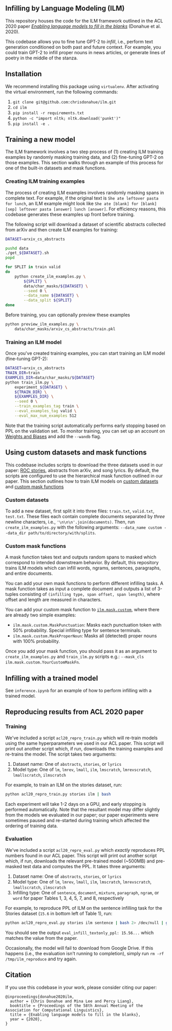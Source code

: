 ## Infilling by Language Modeling (ILM)

This repository houses the code for the ILM framework outlined in the ACL 2020 paper [_Enabling language models to fill in the blanks_](https://arxiv.org/abs/2005.05339) (Donahue et al. 2020).

This codebase allows you to fine tune GPT-2 to _infill_, i.e., perform text generation conditioned on both past and future context. For example, you could train GPT-2 to infill proper nouns in news articles, or generate lines of poetry in the middle of the stanza.

## Installation

We recommend installing this package using `virtualenv`. After activating the virtual environment, run the following commands:

1. `git clone git@github.com:chrisdonahue/ilm.git`
1. `cd ilm`
1. `pip install -r requirements.txt`
1. `python -c "import nltk; nltk.download('punkt')"`
1. `pip install -e .`

## Training a new model

The ILM framework involves a two step process of (1) creating ILM training examples by randomly masking training data, and (2) fine-tuning GPT-2 on those examples. This section walks through an example of this process for one of the built-in datasets and mask functions.

### Creating ILM training examples

The process of creating ILM examples involves randomly masking spans in complete text. For example, if the original text is `She ate leftover pasta for lunch`, an ILM example might look like `She ate [blank] for [blank] [sep] leftover pasta [answer] lunch [answer]`. For efficiency reasons, this codebase generates these examples up front before training.

The following script will download a dataset of scientific abstracts collected from arXiv and then create ILM examples for training:

```sh
DATASET=arxiv_cs_abstracts

pushd data
./get_${DATASET}.sh
popd

for SPLIT in train valid
do
	python create_ilm_examples.py \
		${SPLIT} \
		data/char_masks/${DATASET} \
		--seed 0 \
		--data_name ${DATASET} \
		--data_split ${SPLIT}
done
```

Before training, you can optionally preview these examples

```sh
python preview_ilm_examples.py \
	data/char_masks/arxiv_cs_abstracts/train.pkl
```

### Training an ILM model

Once you've created training examples, you can start training an ILM model (fine-tuning GPT-2):

```sh
DATASET=arxiv_cs_abstracts
TRAIN_DIR=train
EXAMPLES_DIR=data/char_masks/${DATASET}
python train_ilm.py \
	experiment_${DATASET} \
	${TRAIN_DIR} \
	${EXAMPLES_DIR} \
	--seed 0 \
	--train_examples_tag train \
	--eval_examples_tag valid \
	--eval_max_num_examples 512
```

Note that the training script automatically performs early stopping based on PPL on the validation set. To monitor training, you can set up an account on [Weights and Biases](https://www.wandb.com) and add the `--wandb` flag.

## Using custom datasets and mask functions

This codebase includes scripts to download the three datasets used in our paper: [ROC stories](https://cs.rochester.edu/nlp/rocstories/), abstracts from arXiv, and song lyrics. By default, the scripts are configured to use the hierarchical mask function outlined in our paper. This section outlines how to train ILM models on [custom datasets](#custom-datasets) and [custom mask functions](#custom-mask-functions)

### Custom datasets

To add a new dataset, first split it into three files: `train.txt`, `valid.txt`, `test.txt`. These files each contain complete documents separated by _three_ newline characters, i.e., `'\n\n\n'.join(documents)`. Then, run `create_ilm_examples.py` with the following arguments: `--data_name custom --data_dir path/to/directory/with/splits`.

### Custom mask functions

A mask function takes text and outputs random spans to masked which correspond to intended downstream behavior. By default, this repository trains ILM models which can infill words, ngrams, sentences, paragraphs, and entire documents.

You can add your own mask functions to perform different infilling tasks. A mask function takes as input a complete document and outputs a list of 3-tuples consisting of `(infilling type, span offset, span length)`, where offset and length are measured in characters.

You can add your custom mask function to [`ilm.mask.custom`](https://github.com/chrisdonahue/ilm_final/blob/master/ilm/mask/custom.py), where there are already two simple examples:

- `ilm.mask.custom.MaskPunctuation`: Masks each punctuation token with 50% probability. Special infilling type for sentence terminals.
- `ilm.mask.custom.MaskProperNoun`: Masks all (detected) proper nouns with 100% probability.

Once you add your mask function, you should pass it as an argument to `create_ilm_examples.py` and `train_ilm.py` scripts e.g.: `--mask_cls ilm.mask.custom.YourCustomMaskFn`.

## Infilling with a trained model

See `inference.ipynb` for an example of how to perform infilling with a trained model.

## Reproducing results from ACL 2020 paper

### Training

We've included a script `acl20_repro_train.py` which will re-train models using the same hyperparameters we used in our ACL paper. This script will print out another script which, if run, downloads the training examples and re-trains the model. The script takes two arguments:

1. Dataset name: One of `abstracts`, `stories`, or `lyrics`
1. Model type: One of `lm`, `lmrev`, `lmall`, `ilm`, `lmscratch`, `lmrevscratch`, `lmallscratch`, `ilmscratch`

For example, to train an ILM on the stories dataset, run:

```sh
python acl20_repro_train.py stories ilm | bash
```

Each experiment will take 1-2 days on a GPU, and early stopping is performed automatically. Note that the resultant model may differ slightly from the models we evaluated in our paper; our paper experiments were sometimes paused and re-started during training which affected the ordering of training data.

### Evaluation

We've included a script `acl20_repro_eval.py` which _exactly_ reproduces PPL numbers found in our ACL paper. This script will print out another script which, if run, downloads the relevant pre-trained model (~500MB) and pre-masked test data and computes the PPL. It takes three arguments:

1. Dataset name: One of `abstracts`, `stories`, or `lyrics`
1. Model type: One of `lm`, `lmrev`, `lmall`, `ilm`, `lmscratch`, `lmrevscratch`, `lmallscratch`, `ilmscratch`
1. Infilling type: One of `sentence`, `document`, `mixture`, `paragraph`, `ngram`, or `word` for paper Tables 1, 3, 4, 5, 7, and 8, respectively

For example, to reproduce PPL of ILM on the sentence infilling task for the Stories dataset (`15.6` in bottom left of Table 1), run:

```sh
python acl20_repro_eval.py stories ilm sentence | bash 2> /dev/null | grep eval_infill_textonly_ppl
```

You should see the output `eval_infill_textonly_ppl: 15.56...` which matches the value from the paper.

Occasionally, the model will fail to download from Google Drive. If this happens (i.e., the evaluation isn't running to completion), simply run `rm -rf /tmp/ilm_reproduce` and try again.

## Citation

If you use this codebase in your work, please consider citing our paper:

```
@inproceedings{donahue2020ilm,
  author = {Chris Donahue and Mina Lee and Percy Liang},
  booktitle = {Proceedings of the 58th Annual Meeting of the Association for Computational Linguistics},
  title = {Enabling language models to fill in the blanks},
  year = {2020},
}
```
